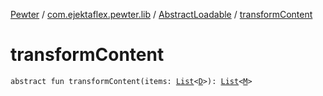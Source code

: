 [Pewter](../../index.md) / [com.ejektaflex.pewter.lib](../index.md) / [AbstractLoadable](index.md) / [transformContent](./transform-content.md)

# transformContent

`abstract fun transformContent(items: `[`List`](https://kotlinlang.org/api/latest/jvm/stdlib/kotlin.collections/-list/index.html)`<`[`D`](index.md#D)`>): `[`List`](https://kotlinlang.org/api/latest/jvm/stdlib/kotlin.collections/-list/index.html)`<`[`M`](index.md#M)`>`